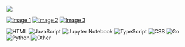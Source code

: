 ![](https://github.com/rohzzn/rohzzn/blob/main/Gif.gif)

<a href="https://github.com/rohzzn/rohzzn/blob/main/Projects.md"><img src="https://github.com/rohzzn/rohzzn/assets/47408756/26b861b0-3f99-4d5e-a76d-b3406dfcc13e" alt="Image 1"></a> <a href="https://rohzzn.gumroad.com/"><img src="https://github.com/rohzzn/rohzzn/assets/47408756/b811b1c9-f78e-49f6-9698-de1c266c9fef" alt="Image 2"></a> <a href="https://www.buymeacoffee.com/rohzzn"><img src="https://github.com/rohzzn/rohzzn/assets/47408756/23735679-ac97-4e50-ac8c-9800553ca4e6" alt="Image 3"></a>

![HTML](https://img.shields.io/static/v1?style=flat-square&label=%E2%A0%80&color=555&labelColor=%23e34c26&message=HTML%EF%B8%B145.9%25)
![JavaScript](https://img.shields.io/static/v1?style=flat-square&label=%E2%A0%80&color=555&labelColor=%23f1e05a&message=JavaScript%EF%B8%B121.5%25)
![Jupyter Notebook](https://img.shields.io/static/v1?style=flat-square&label=%E2%A0%80&color=555&labelColor=%23DA5B0B&message=Jupyter%20Notebook%EF%B8%B117.8%25)
![TypeScript](https://img.shields.io/static/v1?style=flat-square&label=%E2%A0%80&color=555&labelColor=%233178c6&message=TypeScript%EF%B8%B18%25)
![CSS](https://img.shields.io/static/v1?style=flat-square&label=%E2%A0%80&color=555&labelColor=%23563d7c&message=CSS%EF%B8%B13.7%25)
![Go](https://img.shields.io/static/v1?style=flat-square&label=%E2%A0%80&color=555&labelColor=%2300ADD8&message=Go%EF%B8%B11.1%25)
![Python](https://img.shields.io/static/v1?style=flat-square&label=%E2%A0%80&color=555&labelColor=%233572A5&message=Python%EF%B8%B11%25)
![Other](https://img.shields.io/static/v1?style=flat-square&label=%E2%A0%80&color=555&labelColor=%23ededed&message=Other%EF%B8%B10.4%25)
 
